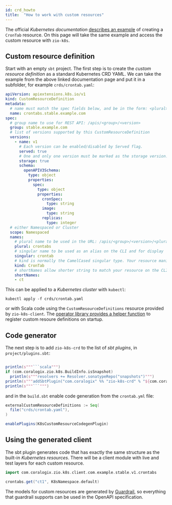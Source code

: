 ```yaml
---
id: crd_howto
title:  "How to work with custom resources"
---
```


The official _Kubernetes documentation_ [describes an example](https://kubernetes.io/docs/tasks/extend-kubernetes/custom-resources/custom-resource-definitions/) of creating a `CronTab` resource. On this page will take the same example and access the custom resource with `zio-k8s`.

## Custom resource definition

Start with an empty `sbt` project. The first step is to create the _custom resource definition_ as a standard Kubernetes CRD YAML. We can take the example from the above linked documentation page and put it in a subfolder, for example `crds/crontab.yaml`:

```yaml
apiVersion: apiextensions.k8s.io/v1
kind: CustomResourceDefinition
metadata:
  # name must match the spec fields below, and be in the form: <plural>.<group>
  name: crontabs.stable.example.com
spec:
  # group name to use for REST API: /apis/<group>/<version>
  group: stable.example.com
  # list of versions supported by this CustomResourceDefinition
  versions:
    - name: v1
      # Each version can be enabled/disabled by Served flag.
      served: true
      # One and only one version must be marked as the storage version.
      storage: true
      schema:
        openAPIV3Schema:
          type: object
          properties:
            spec:
              type: object
              properties:
                cronSpec:
                  type: string
                image:
                  type: string
                replicas:
                  type: integer
  # either Namespaced or Cluster
  scope: Namespaced
  names:
    # plural name to be used in the URL: /apis/<group>/<version>/<plural>
    plural: crontabs
    # singular name to be used as an alias on the CLI and for display
    singular: crontab
    # kind is normally the CamelCased singular type. Your resource manifests use this.
    kind: CronTab
    # shortNames allow shorter string to match your resource on the CLI
    shortNames:
    - ct
```

This can be applied to a _Kubernetes cluster_ with `kubectl`:

```
kubectl apply -f crds/crontab.yaml
```

or with Scala code using the `CustomResourceDefinitions` resource provided by `zio-k8s-client`. The [operator library provides a helper function](../operator/registration.md) to register custom resoure definitions on startup.

## Code generator
The next step is to add `zio-k8s-crd` to the list of _sbt plugins_, in `project/plugins.sbt`:

```scala mdoc:passthrough

println(s"""```scala""")
if (com.coralogix.zio.k8s.BuildInfo.isSnapshot)
  println(s"""resolvers += Resolver.sonatypeRepo("snapshots")""")
println(s"""addSbtPlugin("com.coralogix" %% "zio-k8s-crd" % "${com.coralogix.zio.k8s.BuildInfo.version}"""")
println(s"""```""")

```

and in the `build.sbt` enable code generation from the `crontab.yml` file:

```scala
externalCustomResourceDefinitions := Seq(
  file("crds/crontab.yaml"),
)

enablePlugins(K8sCustomResourceCodegenPlugin)
```

## Using the generated client

The sbt plugin generates code that has exactly the same structure as the built-in _Kubernetes resources_. There will be a client module with live and test layers for each custom resource.

```scala
import com.coralogix.zio.k8s.client.com.example.stable.v1.crontabs

crontabs.get("ct1", K8sNamespace.default)
```

The models for custom resources are generated by [Guardrail](https://guardrail.dev/), so everything that guardrail supports can be used in the OpenAPI specification.
